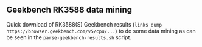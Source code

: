## Geekbench RK3588 data mining

Quick download of RK3588(S) Geekbench results (`links dump https://browser.geekbench.com/v5/cpu/...`) to do some data mining as can be seen in the `parse-geekbench-results.sh` script.